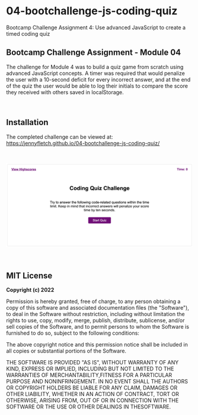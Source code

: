 # 04-bootchallenge-js-coding-quiz
Bootcamp Challenge Assignment 4: Use advanced JavaScript to create a timed coding quiz

## Bootcamp Challenge Assignment - Module 04
The challenge for Module 4 was to build a quiz game from scratch using advanced JavaScript concepts. A timer was required that would penalize the user with a 10-second deficit for every incorrect answer, and at the end of the quiz the user would be able to log their initials to compare the score they received with others saved in localStorage.

<br />

## Installation

The completed challenge can be viewed at: <br />
https://jennyfletch.github.io/04-bootchallenge-js-coding-quiz/

<br />

![Alt text](screenshot.png?raw=true "Screenshot of the timed coding quiz")

<br />

## MIT License

**Copyright (c) 2022**

Permission is hereby granted, free of charge, to any person obtaining a copy of this software and associated documentation files (the "Software"), to deal in the Software without restriction, including without limitation the rights to use, copy, modify, merge, publish, distribute, sublicense, and/or sell copies of the Software, and to permit persons to whom the Software is furnished to do so, subject to the following conditions:

The above copyright notice and this permission notice shall be included in all copies or substantial portions of the Software.

THE SOFTWARE IS PROVIDED "AS IS", WITHOUT WARRANTY OF ANY KIND, EXPRESS OR IMPLIED, INCLUDING BUT NOT LIMITED TO THE WARRANTIES OF MERCHANTABILITY,FITNESS FOR A PARTICULAR PURPOSE AND NONINFRINGEMENT. IN NO EVENT SHALL THE AUTHORS OR COPYRIGHT HOLDERS BE LIABLE FOR ANY CLAIM, DAMAGES OR OTHER LIABILITY, WHETHER IN AN ACTION OF CONTRACT, TORT OR OTHERWISE, ARISING FROM, OUT OF OR IN CONNECTION WITH THE SOFTWARE OR THE USE OR OTHER DEALINGS IN THESOFTWARE.

